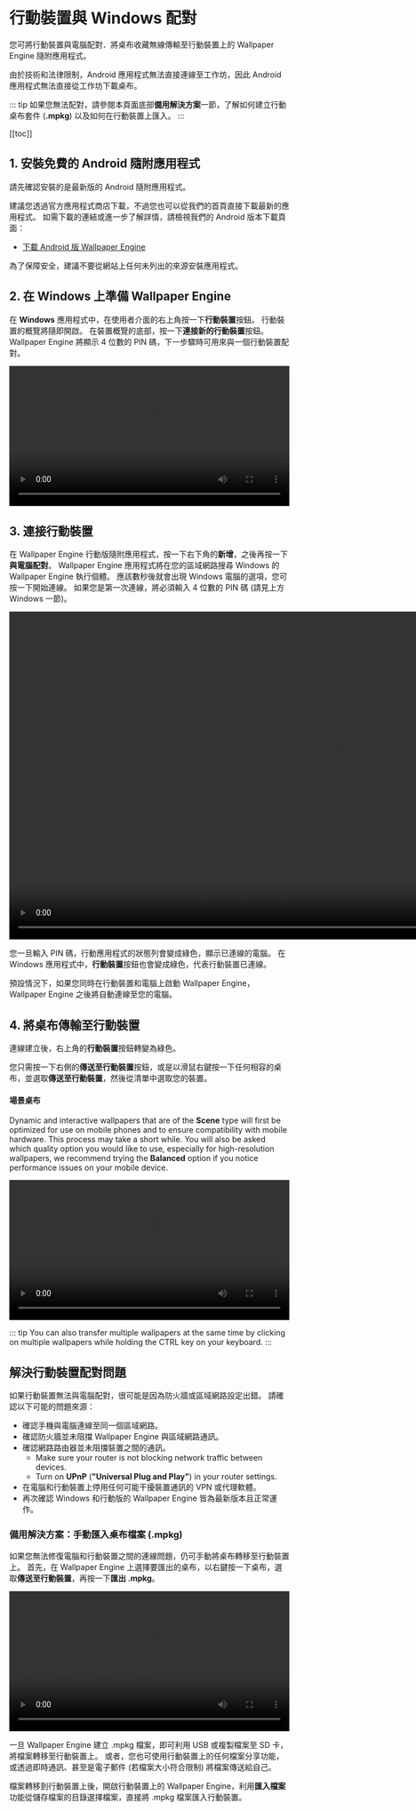 # 行動裝置與 Windows 配對

您可將行動裝置與電腦配對．將桌布收藏無線傳輸至行動裝置上的 Wallpaper Engine 隨附應用程式。

由於技術和法律限制，Android 應用程式無法直接連線至工作坊，因此 Android 應用程式無法直接從工作坊下載桌布。

::: tip
如果您無法配對，請參閱本頁面底部**備用解決方案**一節，了解如何建立行動桌布套件 (**.mpkg**) 以及如何在行動裝置上匯入。
:::

[[toc]]

## 1. 安裝免費的 Android 隨附應用程式

請先確認安裝的是最新版的 Android 隨附應用程式。

建議您透過官方應用程式商店下載，不過您也可以從我們的首頁直接下載最新的應用程式。 如需下載的連結或進一步了解詳情，請檢視我們的 Android 版本下載頁面：

* [下載 Android 版 Wallpaper Engine](https://www.wallpaperengine.io/android/)

為了保障安全，建議不要從網站上任何未列出的來源安裝應用程式。

## 2. 在 Windows 上準備 Wallpaper Engine

在 **Windows** 應用程式中，在使用者介面的右上角按一下**行動裝置**按鈕。 行動裝置的概覽將隨即開啟。 在裝置概覽的底部，按一下**連接新的行動裝置**按鈕。 Wallpaper Engine 將顯示 4 位數的 PIN 碼，下一步驟時可用來與一個行動裝置配對。

<video width="100%" controls autoplay loop>
  <source src="/videos/mobile_pin.mp4" type="video/mp4">
  您的瀏覽器不支援視訊標籤。
</video>

## 3. 連接行動裝置

在 Wallpaper Engine 行動版隨附應用程式，按一下右下角的**新增**，之後再按一下**與電腦配對**。 Wallpaper Engine 應用程式將在您的區域網路搜尋 Windows 的 Wallpaper Engine 執行個體。 應該數秒後就會出現 Windows 電腦的選項，您可按一下開始連線。 如果您是第一次連線，將必須輸入 4 位數的 PIN 碼 (請見上方 Windows 一節)。

<video height="590px" style="display:block;margin:0 auto;" controls autoplay loop>
  <source src="/videos/mobile_connect.mp4" type="video/mp4">
  您的瀏覽器不支援影片標籤。
</video>

您一旦輸入 PIN 碼，行動應用程式的狀態列會變成綠色，顯示已連線的電腦。 在 Windows 應用程式中，**行動裝置**按鈕也會變成綠色，代表行動裝置已連線。

預設情況下，如果您同時在行動裝置和電腦上啟動 Wallpaper Engine，Wallpaper Engine 之後將自動連線至您的電腦。

## 4. 將桌布傳輸至行動裝置

連線建立後，右上角的**行動裝置**按鈕轉變為綠色。

您只需按一下右側的**傳送至行動裝置**按鈕，或是以滑鼠右鍵按一下任何相容的桌布，並選取**傳送至行動裝置**，然後從清單中選取您的裝置。

#### 場景桌布

Dynamic and interactive wallpapers that are of the **Scene** type will first be optimized for use on mobile phones and to ensure compatibility with mobile hardware. This process may take a short while. You will also be asked which quality option you would like to use, especially for high-resolution wallpapers, we recommend trying the **Balanced** option if you notice performance issues on your mobile device.

<video width="100%" controls autoplay loop>
  <source src="/videos/mobile_transfer.mp4" type="video/mp4">
  您的瀏覽器不支援視訊標籤。
</video>

::: tip
You can also transfer multiple wallpapers at the same time by clicking on multiple wallpapers while holding the CTRL key on your keyboard.
:::

## 解決行動裝置配對問題

如果行動裝置無法與電腦配對，很可能是因為防火牆或區域網路設定出錯。 請確認以下可能的問題來源：

* 確認手機與電腦連線至同一個區域網路。
* 確認防火牆並未阻擋 Wallpaper Engine 與區域網路通訊。
* 確認網路路由器並未阻擋裝置之間的通訊。
    * Make sure your router is not blocking network traffic between devices.
    * Turn on **UPnP** (**"Universal Plug and Play"**) in your router settings.
* 在電腦和行動裝置上停用任何可能干擾裝置通訊的 VPN 或代理軟體。
* 再次確認 Windows 和行動版的 Wallpaper Engine 皆為最新版本且正常運作。

### 備用解決方案：手動匯入桌布檔案 (.mpkg)

如果您無法修復電腦和行動裝置之間的連線問題，仍可手動將桌布轉移至行動裝置上。 首先，在 Wallpaper Engine 上選擇要匯出的桌布，以右鍵按一下桌布，選取**傳送至行動裝置**，再按一下**匯出 .mpkg**。

<video width="100%" controls autoplay loop>
  <source src="/videos/mobile_export.mp4" type="video/mp4">
  您的瀏覽器不支援視訊標籤。
</video>

一旦 Wallpaper Engine 建立 .mpkg 檔案，即可利用 USB 或複製檔案至 SD 卡，將檔案轉移至行動裝置上。 或者，您也可使用行動裝置上的任何檔案分享功能，或透過即時通訊、甚至是電子郵件 (若檔案大小符合限制) 將檔案傳送給自己。

檔案轉移到行動裝置上後，開啟行動裝置上的 Wallpaper Engine，利用**匯入檔案**功能從儲存檔案的目錄選擇檔案，直接將 .mpkg 檔案匯入行動裝置。